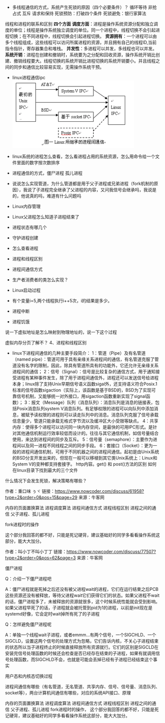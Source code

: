 - 多线程通信的方式，系统产生死锁的原因（四个必要条件）？
循环等待
非抢占式
互斥
请求和保持
死锁预防：打破四个条件
死锁避免：银行家算法

线程和进程的联系和区别
    **四个方面**
    **调度方面**：进程是操作系统资源分配和独立调度的单位；线程是操作系统独立调度的单位。同一个进程中，线程切换不会引起进程切换；在不同进程中，线程切换会引起进程切换。
    **资源拥有**：一个进程可以由多个线程组成，这些线程可以访问所属进程的资源，并且拥有自己的线程ID,当前指令指针，寄存器集合和堆栈。
    **并发性**：多进程可以并发，多线程也可以并发。
    **系统开销**：进程在创建和撤销时，系统要为之分配和回收资源，操作系统开销比创建、撤销线程要大。线程切换的系统开销比进程切换的系统开销要小。并且线程之间的同步和通信比较容易实现，无需操作系统干预。
- linux进程通信ipc
![](assets/markdown-img-paste-20180728170219183.png)
- linux系统的进程怎么查看，怎么看进程占用的系统资源，怎么用命令给一个文件里面的数字按次数排序


- 进程通信的方式，僵尸进程 孤儿进程
- 说说怎么实现管道，为什么管道都是用于父子进程或兄弟进程（fork机制的原因），我说了子进程完全继承了父进程的内容，又问我信号会继承吗，我说是的，他说真的吗，难道有什么问题吗

- Linux内存管理
- Linux父进程怎么知道子进程结束了
- 进程状态有哪几个
- 守护进程创建
- 怎么查看进程
- 进程和线程区别
- 进程间通信方式
- 生产者消费者的类怎么实现？
- Linux启动过程
- 有个变量i=5,两个线程执行i++5次，i的结果是多少。
- 进程中断
- 进程饥饿

说一下虚拟地址是怎么映射到物理地址的，说一下这个过程

虚拟内存分页了解不？
4、进程和线程区别

- linux下进程间通信的几种主要手段简介：
1：管道（Pipe）及有名管道（named pipe）：管道可用于具有亲缘关系进程间的通信，有名管道克服了管道没有名字的限制，因此，除具有管道所具有的功能外，它还允许无亲缘关系进程间的通信；
2：信号（Signal）：信号是比较复杂的通信方式，用于通知接受进程有某种事件发生，除了用于进程间通信外，进程还可以发送信号给进程本身；linux除了支持Unix早期信号语义函数sigal外，还支持语义符合Posix.1标准的信号函数sigaction（实际上，该函数是基于BSD的，BSD为了实现可靠信号机制，又能够统一对外接口，用sigaction函数重新实现了signal函数）；
3：报文（Message）队列（消息队列）：消息队列是消息的链接表，包括Posix消息队列system V消息队列。有足够权限的进程可以向队列中添加消息，被赋予读权限的进程则可以读走队列中的消息。消息队列克服了信号承载信息量少，管道只能承载无格式字节流以及缓冲区大小受限等缺点。
4：共享内存：使得多个进程可以访问同一块内存空间，是最快的可用IPC形式。是针对其他通信机制运行效率较低而设计的。往往与其它通信机制，如信号量结合使用，来达到进程间的同步及互斥。
5：信号量（semaphore）：主要作为进程间以及同一进程不同线程之间的同步手段。
6：套接口（Socket）：更为一般的进程间通信机制，可用于不同机器之间的进程间通信。起初是由Unix系统的BSD分支开发出来的，但现在一般可以移植到其它类Unix系统上：Linux和System V的变种都支持套接字。
http内容。get() 和 post()方法的区别
如何在linux目录下找到最大的三个文件

什么情况下会发生死锁，解决策略有哪些？

作者：重口味  ぅヾ
链接：https://www.nowcoder.com/discuss/61958?type=2&order=0&pos=15&page=29
来源：牛客网

内存的页面置换算法
进程调度算法
进程间通信方式
进程线程区别
进程之间的通信
父子进程、孤儿进程

fork进程时的操作

这个部分我回答的都不好，只能是死记硬背，建议基础好的同学多看看操作系统这部分，能大大加分。

作者：叫小丁不叫小丁丁
链接：https://www.nowcoder.com/discuss/77507?type=2&order=0&pos=62&page=3
来源：牛客网

僵尸进程

Q：介绍一下僵尸进程吧

A：僵尸进程就是死掉之后还没有被父进程wait的进程，它们在运行结束之后PCB这些资源还没有被释放，等待父进程wait它们获得它们的状态。如果父进程不wait的话，僵尸进程多了，未被释放的资源就很多，这个时候系统性能就会受到影响。如果父进程早死了的话，子进程就会被托管到pid为1的进程，以前是init现在是systemd好像，它会定时wait掉所有死了的子进程

Q：怎样避免僵尸进程呢

A：单独一个线程wait子进程，或者emmm...有两个信号，一个SIGCHLD、一个SIGCLD，设置这两个信号的处理方式为忽略，它们告诉内核，不关心子进程结束的状态所以当子进程终止的时候直接释放所有资源就行。它们的区别是SIGCLD在安装完信号处理函数的时候还会检查是否已经存在结束的子进程，如果有就调用信号处理函数，而SIGCHLD不会，也就是可能会丢掉已经有子进程已经结束这个事实


用户态和内核态切换过程

进程间通信有哪些（有名管道，无名管道、共享内存、信号、信号量、消息队列、socket等），两台计算机间通信有哪些，对应的系统API接口、原理

内存的页面置换算法
进程调度算法
进程间通信方式
进程线程区别
进程之间的通信
父子进程、孤儿进程
fork进程时的操作，
这个部分我回答的都不好，只能是死记硬背，建议基础好的同学多看看操作系统这部分，能大大加分。
